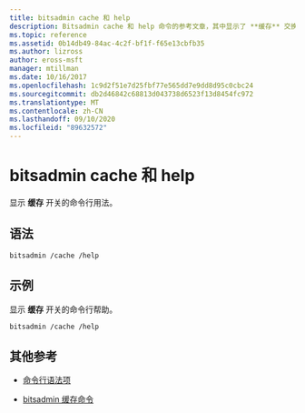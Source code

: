 ```yaml
---
title: bitsadmin cache 和 help
description: Bitsadmin cache 和 help 命令的参考文章，其中显示了 **缓存** 交换机的命令行用法。
ms.topic: reference
ms.assetid: 0b14db49-84ac-4c2f-bf1f-f65e13cbfb35
ms.author: lizross
author: eross-msft
manager: mtillman
ms.date: 10/16/2017
ms.openlocfilehash: 1c9d2f51e7d25fbf77e565dd7e9dd8d95c0cbc24
ms.sourcegitcommit: db2d46842c68813d043738d6523f13d8454fc972
ms.translationtype: MT
ms.contentlocale: zh-CN
ms.lasthandoff: 09/10/2020
ms.locfileid: "89632572"
---
```

# <a name="bitsadmin-cache-and-help"></a>bitsadmin cache 和 help

显示 **缓存** 开关的命令行用法。

## <a name="syntax"></a>语法

```
bitsadmin /cache /help
```

## <a name="examples"></a>示例

显示 **缓存** 开关的命令行帮助。

```
bitsadmin /cache /help
```

## <a name="additional-references"></a>其他参考

- [命令行语法项](command-line-syntax-key.md)

- [bitsadmin 缓存命令](bitsadmin-cache.md)
